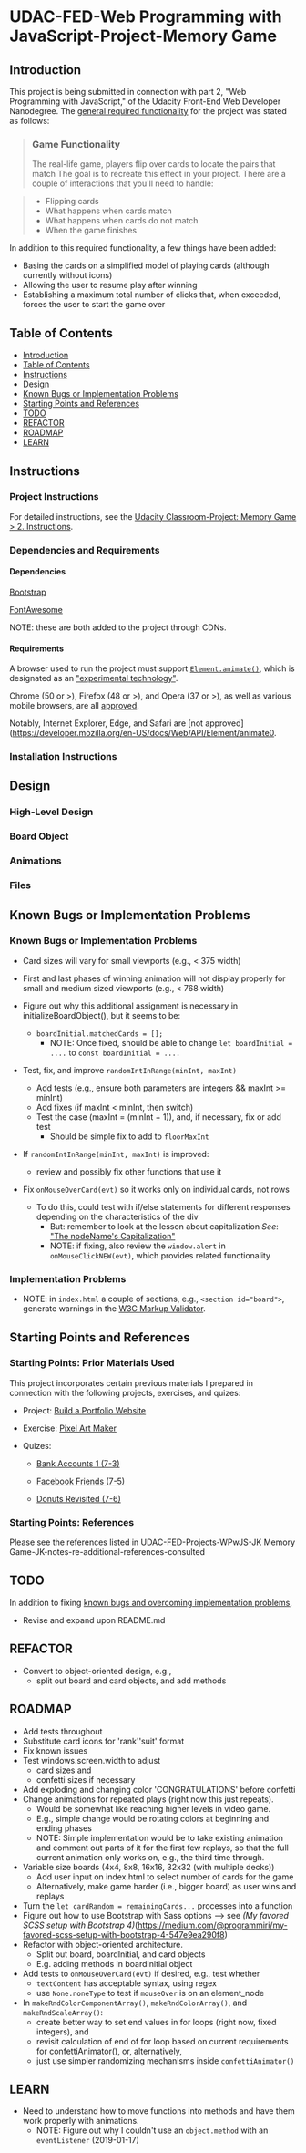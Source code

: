 # UDAC-FED-Web Programming with JavaScript-Project-Memory Game

## Introduction
This project is being submitted in connection with part 2, "Web Programming with JavaScript," of the Udacity Front-End Web Developer Nanodegree.  The [general required functionality](https://classroom.udacity.com/nanodegrees/nd001/parts/3d3d1bdc-316b-46c2-bdcf-b713c82804da/modules/677caa06-55d6-444e-a853-08627c5516a7/lessons/4227cbf4-f6ce-4798-a7e5-b1ce3b9e7c33/concepts/0a38769e-8e23-4e3f-9482-d8d1aa80fbb6) for the project was stated as follows:

> ### Game Functionality
> The real-life game, players flip over cards to locate the pairs that match The goal is to recreate this effect in your project. There are a couple of interactions that you'll need to handle:

>   *   Flipping cards
>   *   What happens when cards match
>   *   What happens when cards do not match
>   *   When the game finishes

In addition to this required functionality, a few things have been added:

*   Basing the cards on a simplified model of playing cards (although currently without icons)
*   Allowing the user to resume play after winning
*   Establishing a maximum total number of clicks that, when exceeded, forces the user to start the game over

## Table of Contents

*   [Introduction](#introduction)
*   [Table of Contents](#table-of-contents)
*   [Instructions](#instructions)
*   [Design](#design)
*   [Known Bugs or Implementation Problems](#known-bugs-or-implementation-problems)
*   [Starting Points and References](#starting-points-and-references)
*   [TODO](#todo)
*   [REFACTOR](#refactor)
*   [ROADMAP](#roadmap)
*   [LEARN](#learn)

## Instructions

### Project Instructions
For detailed instructions, see the [Udacity Classroom-Project: Memory Game > 2. Instructions](https://classroom.udacity.com/nanodegrees/nd001/parts/3d3d1bdc-316b-46c2-bdcf-b713c82804da/modules/677caa06-55d6-444e-a853-08627c5516a7/lessons/4227cbf4-f6ce-4798-a7e5-b1ce3b9e7c33/concepts/0a38769e-8e23-4e3f-9482-d8d1aa80fbb6).

### Dependencies and Requirements

#### Dependencies

[Bootstrap](https://getbootstrap.com/)

[FontAwesome](https://fontawesome.com)

NOTE: these are both added to the project through CDNs.

#### Requirements

A browser used to run the project must support [`Element.animate()`](https://developer.mozilla.org/en-US/docs/Web/API/Element/animate), which is designated as an ["experimental technology"](https://developer.mozilla.org/en-US/docs/MDN/Contribute/Guidelines/Conventions_definitions#Experimental).

Chrome (50 or >), Firefox (48 or >), and Opera (37 or >), as well as various mobile browsers, are all [approved](https://developer.mozilla.org/en-US/docs/Web/API/Element/animate).

Notably, Internet Explorer, Edge, and Safari are [not approved](https://developer.mozilla.org/en-US/docs/Web/API/Element/animate0.

### Installation Instructions



## Design

### High-Level Design

### Board Object

### Animations

### Files

## Known Bugs or Implementation Problems

### Known Bugs or Implementation Problems

*   Card sizes will vary for small viewports (e.g., < 375 width)
*   First and last phases of winning animation will not display properly for small and medium sized viewports (e.g., < 768 width)

*   Figure out why this additional assignment is necessary in initializeBoardObject(), but it seems to be:
    * `boardInitial.matchedCards = [];`
        * NOTE: Once fixed, should be able to change
            `let boardInitial = ....` to `const boardInitial = ....`

*   Test, fix, and improve `randomIntInRange(minInt, maxInt)`
    *   Add tests (e.g., ensure both parameters are integers && maxInt >= minInt)
    *   Add fixes (if maxInt < minInt, then switch)
    *   Test the case (maxInt = (minInt + 1)), and, if necessary, fix or add test
        *   Should be simple fix to add to `floorMaxInt`

* If `randomIntInRange(minInt, maxInt)` is improved:
    *   review and possibly fix other functions that use it

* Fix `onMouseOverCard(evt)` so it works only on individual cards, not rows
    *   To do this, could test with if/else statements for different responses depending on the characteristics of the div
        *   But: remember to look at the lesson about capitalization
            *See*: ["The nodeName's Capitalization"](https://classroom.udacity.com/nanodegrees/nd001/parts/3d3d1bdc-316b-46c2-bdcf-b713c82804da/modules/04eb38bd-45e1-4a58-98c8-1e6f1e770438/lessons/f270dbcf-eb43-4ce3-b7be-a74d26023496/concepts/85463be2-3206-434e-aa39-4604965daa29)
        *   NOTE: if fixing, also review the `window.alert` in `onMouseClickNEW(evt)`, which provides related functionality

### Implementation Problems

* NOTE: in `index.html` a couple of sections, e.g., `<section id="board">`,
    generate warnings in the [W3C Markup Validator](https://validator.w3.org/#validate_by_upload).

## Starting Points and References

### Starting Points: Prior Materials Used

This project incorporates certain previous materials I prepared in connection with the following projects, exercises, and quizes:

*   Project: [Build a Portfolio Website](https://github.com/jkelley399/UDAC-FED-WF-Project-Build-a-Portfolio-Site)

*   Exercise: [Pixel Art Maker](https://github.com/jkelley399/project-pixel-art-maker-starter)

*   Quizes:

    *   [Bank Accounts 1 (7-3)](https://classroom.udacity.com/nanodegrees/nd001/parts/3d3d1bdc-316b-46c2-bdcf-b713c82804da/modules/cd56eea9-99b5-40c8-8725-a66a651e1ff0/lessons/634eb53a-2f3f-47a3-9447-598090024758/concepts/a35ae1dd-3f00-4798-8983-a43b4b5ad589)

    *   [Facebook Friends (7-5)](https://classroom.udacity.com/nanodegrees/nd001/parts/3d3d1bdc-316b-46c2-bdcf-b713c82804da/modules/cd56eea9-99b5-40c8-8725-a66a651e1ff0/lessons/634eb53a-2f3f-47a3-9447-598090024758/concepts/104ab221-418a-4e72-9086-9f9332cc2d05)

    *   [Donuts Revisited (7-6)](https://classroom.udacity.com/nanodegrees/nd001/parts/3d3d1bdc-316b-46c2-bdcf-b713c82804da/modules/cd56eea9-99b5-40c8-8725-a66a651e1ff0/lessons/634eb53a-2f3f-47a3-9447-598090024758/concepts/27843aa3-2082-4f21-b465-d594f95af9e1)

### Starting Points: References

Please see the references listed in UDAC-FED-Projects-WPwJS-JK Memory Game-JK-notes-re-additional-references-consulted


## TODO

In addition to fixing [known bugs and overcoming implementation problems](#known-bugs-or-implementation-problems),

*   Revise and expand upon README.md

## REFACTOR

*   Convert to object-oriented design, e.g.,
    *   split out board and card objects, and add methods

## ROADMAP

*   Add tests throughout
*   Substitute card icons for 'rank''suit' format
*   Fix known issues
*   Test windows.screen.width to adjust
    *   card sizes and
    *   confetti sizes if necessary
*   Add exploding and changing color 'CONGRATULATIONS' before confetti
*   Change animations for repeated plays (right now this just repeats).
    *   Would be somewhat like reaching higher levels in video game.
    *   E.g., simple change would be rotating colors at beginning and ending phases
    *   NOTE:  Simple implementation would be to take existing animation and comment out parts of it for the first few replays, so that the full current animation only works on, e.g., the third time through.
*   Variable size boards (4x4, 8x8, 16x16, 32x32 (with multiple decks))
    *   Add user input on index.html to select number of cards for the game
    *   Alternatively, make game harder (i.e., bigger board) as user wins and replays
*   Turn the `let cardRandom = remainingCards...` processes into a function
*   Figure out how to use Bootstrap with Sass options --> see *(My favored SCSS setup with Bootstrap 4)*(https://medium.com/@programmiri/my-favored-scss-setup-with-bootstrap-4-547e9ea290f8)
*   Refactor with object-oriented architecture.
    *   Split out board, boardInitial, and card objects
    *   E.g. adding methods in boardInitial object
*   Add tests to `onMouseOverCard(evt)` if desired, e.g., test whether
    *   `textContent` has acceptable syntax, using regex
    *   use `None.noneType` to test if `mouseOver` is on an element_node
*   In `makeRndColorComponentArray()`, `makeRndColorArray()`, and `makeRndScaleArray()`:
    *   create better way to set end values in for loops (right now, fixed integers), and
    *   revisit calculation of end of for loop based on current requirements for confettiAnimator(), or, alternatively,
    *   just use simpler randomizing mechanisms inside `confettiAnimator()`

## LEARN

*   Need to understand how to move functions into methods and have them work properly with animations.
    *   NOTE: Figure out why I couldn't use an `object.method` with an `eventListener` (2019-01-17)
